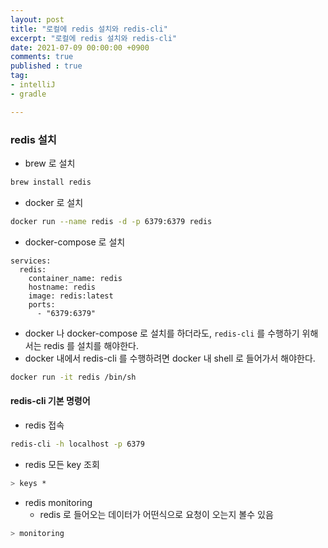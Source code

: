 ```yaml
---
layout: post
title: "로컬에 redis 설치와 redis-cli"
excerpt: "로컬에 redis 설치와 redis-cli"
date: 2021-07-09 00:00:00 +0900
comments: true
published : true
tag:
- intelliJ
- gradle 

---
```


### redis 설치  
* brew 로 설치
```bash
brew install redis
```
* docker 로 설치
```bash
docker run --name redis -d -p 6379:6379 redis
```
* docker-compose 로 설치
```docker
services:
  redis:
    container_name: redis
    hostname: redis
    image: redis:latest
    ports:
      - "6379:6379"
```
* docker 나 docker-compose 로 설치를 하더라도, `redis-cli` 를 수행하기 위해서는 redis 를 설치를 해야한다. 
* docker 내에서 redis-cli 를 수행하려면 docker 내 shell 로 들어가서 해야한다.
```bash
docker run -it redis /bin/sh 
```
#### redis-cli 기본 명령어 
* redis 접속
```bash
redis-cli -h localhost -p 6379
```
* redis 모든 key 조회 
```bash
> keys *
```

* redis monitoring
  - redis 로 들어오는 데이터가 어떤식으로 요청이 오는지 볼수 있음 
```bash
> monitoring 
```
